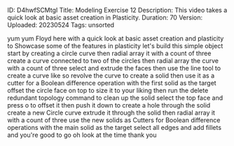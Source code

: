ID: D4hwfSCMtgI
Title: Modeling Exercise 12
Description: This video takes a quick look at basic asset creation in Plasticity.
Duration: 70
Version: 
Uploaded: 20230524
Tags: unsorted

yum yum Floyd here with a quick look at
basic asset creation and plasticity to
Showcase some of the features in
plasticity let's build this simple
object start by creating a circle curve
then radial array it with a count of
three create a curve connected to two of
the circles then radial array the curve
with a count of three select and extrude
the faces
then use the line tool to create a curve
like so
revolve the curve to create a solid then
use it as a cutter for a Boolean
difference operation with the first
solid as the target
offset the circle face on top to size it
to your liking then run the delete
redundant topology command to clean up
the solid select the top face and press
o to offset it then push it down to
create a hole through the solid create a
new Circle curve extrude it through the
solid then radial array it with a count
of three
use the new solids as Cutters for
Boolean difference operations with the
main solid as the target
select all edges and add fillets and
you're good to go
oh look at the time
thank you
